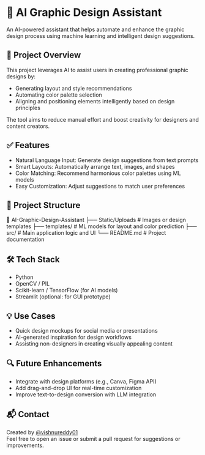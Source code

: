 # 🎨 AI Graphic Design Assistant

An AI-powered assistant that helps automate and enhance the graphic design process using machine learning and intelligent design suggestions.

## 🚀 Project Overview

This project leverages AI to assist users in creating professional graphic designs by:
- Generating layout and style recommendations
- Automating color palette selection
- Aligning and positioning elements intelligently based on design principles

The tool aims to reduce manual effort and boost creativity for designers and content creators.

## ✅ Features

- Natural Language Input: Generate design suggestions from text prompts
- Smart Layouts: Automatically arrange text, images, and shapes
- Color Matching: Recommend harmonious color palettes using ML models
- Easy Customization: Adjust suggestions to match user preferences

## 📁 Project Structure
📂 AI-Graphic-Design-Assistant
├── Static/Uploads # Images or design templates
├── templates/ # ML models for layout and color prediction
├── src/ # Main application logic and UI
└── README.md # Project documentation

## 🛠️ Tech Stack

- Python
- OpenCV / PIL
- Scikit-learn / TensorFlow (for AI models)
- Streamlit (optional: for GUI prototype)

## 💡 Use Cases

- Quick design mockups for social media or presentations
- AI-generated inspiration for design workflows
- Assisting non-designers in creating visually appealing content

## 🔍 Future Enhancements

- Integrate with design platforms (e.g., Canva, Figma API)
- Add drag-and-drop UI for real-time customization
- Improve text-to-design conversion with LLM integration

## 📬 Contact

Created by [@vishnureddy01](https://github.com/vishnureddy01)  
Feel free to open an issue or submit a pull request for suggestions or improvements.
